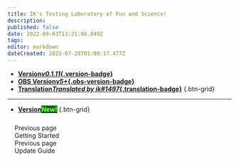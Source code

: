 ```yaml
---
title: IK's Testing Laboratory of Fun and Science!
description: 
published: false
date: 2022-09-03T13:21:08.049Z
tags: 
editor: markdown
dateCreated: 2022-07-28T01:00:17.477Z
---
```


* [**Version*v0.1.11*{.version-badge}**]()
* [**OBS Version*v5+*{.obs-version-badge}**]()
* [**Translation*Translated by ik#1497*{.translation-badge}**]()
{.btn-grid}

---

* [**Version<span class="version-badge" style="color: #9aff67!important; background-color: #006906!important;">New!</span>**]()
{.btn-grid}


<a class="pager-link prev" href="/en/Quick-Start" data-v-04568844="" style="display: block; border: 1px solid var(--vp-c-divider-light); border-radius: 8px; padding: 11px 16px 13px; width: 100%; height: 100%; transition: border-color .25s; color: inherit; text-decoration: inherit; touch-action: manipulation; box-sizing: border-box; cursor: pointer; display: flex; flex-direction: column; flex-shrink: 0; width: 50%;"><span class="desc" data-v-04568844="">Previous page</span><span class="title" data-v-04568844="">Getting Started</span><span class="desc" data-v-04568844="">Previous page</span><span class="title" data-v-04568844="">Update Guide</span></a>